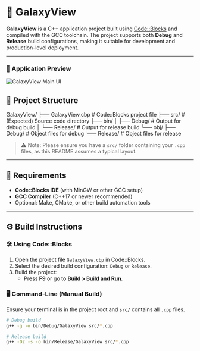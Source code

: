 # 🌌 GalaxyView

**GalaxyView** is a C++ application project built using [Code::Blocks](http://www.codeblocks.org/) and compiled with the GCC toolchain. The project supports both **Debug** and **Release** build configurations, making it suitable for development and production-level deployment.

---
### 🌌 Application Preview

![GalaxyView Main UI](assets/screenshot.png)


## 📁 Project Structure

GalaxyView/
├── GalaxyView.cbp # Code::Blocks project file
├── src/ # (Expected) Source code directory
├── bin/
│ ├── Debug/ # Output for debug build
│ └── Release/ # Output for release build
└── obj/
├── Debug/ # Object files for debug
└── Release/ # Object files for release


> ⚠️ Note: Please ensure you have a `src/` folder containing your `.cpp` files, as this README assumes a typical layout.

---

## 🧰 Requirements

- **Code::Blocks IDE** (with MinGW or other GCC setup)
- **GCC Compiler** (C++17 or newer recommended)
- Optional: Make, CMake, or other build automation tools

---

## ⚙️ Build Instructions

### 🛠️ Using Code::Blocks

1. Open the project file `GalaxyView.cbp` in Code::Blocks.
2. Select the desired build configuration: `Debug` or `Release`.
3. Build the project:
   - Press **F9** or go to **Build > Build and Run**.

### 🖥️ Command-Line (Manual Build)

Ensure your terminal is in the project root and `src/` contains all `.cpp` files.

```bash
# Debug build
g++ -g -o bin/Debug/GalaxyView src/*.cpp

# Release build
g++ -O2 -s -o bin/Release/GalaxyView src/*.cpp
